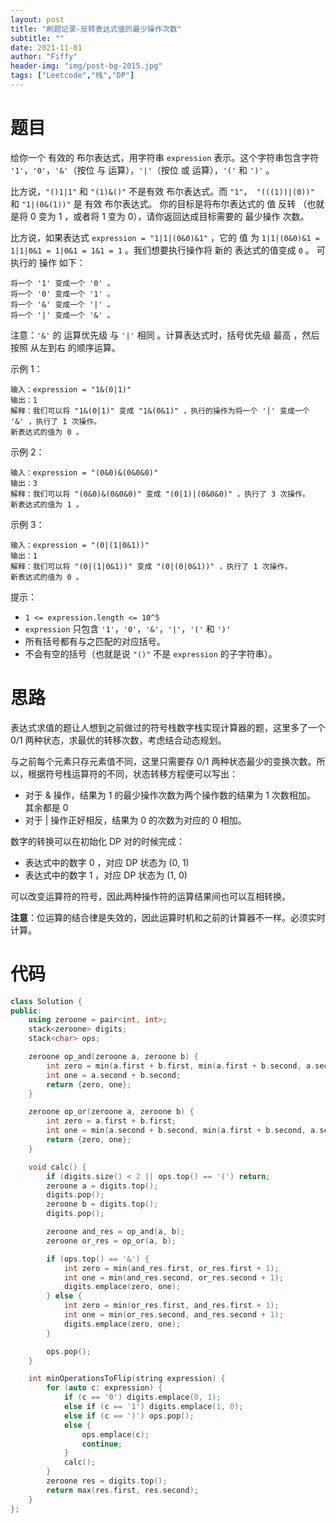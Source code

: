 ```yaml
---
layout: post
title: "刷题记录-反转表达式值的最少操作次数"
subtitle: ""
date: 2021-11-01
author: "Fiffy"
header-img: "img/post-bg-2015.jpg"
tags: ["Leetcode","栈","DP"]
---
```


# 题目

给你一个 有效的 布尔表达式，用字符串 `expression` 表示。这个字符串包含字符 `'1'`，`'0'`，`'&'`（按位 与 运算），`'|'`（按位 或 运算），`'('` 和 `')'` 。

比方说，`"()1|1"` 和 `"(1)&()"` 不是有效 布尔表达式。而 `"1"`，` "(((1))|(0))"` 和 `"1|(0&(1))"` 是 有效 布尔表达式。
你的目标是将布尔表达式的 值 反转 （也就是将 0 变为 1 ，或者将 1 变为 0），请你返回达成目标需要的 最少操作 次数。

比方说，如果表达式 `expression = "1|1|(0&0)&1"` ，它的 值 为 `1|1|(0&0)&1 = 1|1|0&1 = 1|0&1 = 1&1 = 1` 。我们想要执行操作将 新的 表达式的值变成 `0` 。
可执行的 操作 如下：

```
将一个 '1' 变成一个 '0' 。
将一个 '0' 变成一个 '1' 。
将一个 '&' 变成一个 '|' 。
将一个 '|' 变成一个 '&' 。
```

注意：`'&'` 的 运算优先级 与 `'|'` 相同 。计算表达式时，括号优先级 最高 ，然后按照 从左到右 的顺序运算。

示例 1：

```
输入：expression = "1&(0|1)"
输出：1
解释：我们可以将 "1&(0|1)" 变成 "1&(0&1)" ，执行的操作为将一个 '|' 变成一个 '&' ，执行了 1 次操作。
新表达式的值为 0 。
```

示例 2：

```
输入：expression = "(0&0)&(0&0&0)"
输出：3
解释：我们可以将 "(0&0)&(0&0&0)" 变成 "(0|1)|(0&0&0)" ，执行了 3 次操作。
新表达式的值为 1 。
```

示例 3：

```
输入：expression = "(0|(1|0&1))"
输出：1
解释：我们可以将 "(0|(1|0&1))" 变成 "(0|(0|0&1))" ，执行了 1 次操作。
新表达式的值为 0 。
```


提示：

- `1 <= expression.length <= 10^5`
- `expression` 只包含 `'1'`，`'0'`，`'&'`，`'|'`，`'('` 和 `')'`
- 所有括号都有与之匹配的对应括号。
- 不会有空的括号（也就是说 `"()"` 不是 `expression` 的子字符串）。

# 思路

表达式求值的题让人想到之前做过的符号栈数字栈实现计算器的题，这里多了一个 0/1 两种状态，求最优的转移次数，考虑结合动态规划。

与之前每个元素只存元素值不同，这里只需要存 0/1 两种状态最少的变换次数。所以，根据符号栈运算符的不同，状态转移方程便可以写出：

- 对于 & 操作，结果为 1 的最少操作次数为两个操作数的结果为 1 次数相加。 其余都是 0
- 对于 | 操作正好相反，结果为 0 的次数为对应的 0 相加。

数字的转换可以在初始化 DP 对的时候完成：

- 表达式中的数字 0 ，对应 DP 状态为 (0, 1)
- 表达式中的数字 1 ，对应 DP 状态为 (1, 0)

可以改变运算符的符号，因此两种操作符的运算结果间也可以互相转换。

**注意**：位运算的结合律是失效的，因此运算时机和之前的计算器不一样。必须实时计算。

# 代码

```c++
class Solution {
public:
    using zeroone = pair<int, int>;
    stack<zeroone> digits;
    stack<char> ops;

    zeroone op_and(zeroone a, zeroone b) {
        int zero = min(a.first + b.first, min(a.first + b.second, a.second + b.first));
        int one = a.second + b.second;
        return {zero, one};
    }

    zeroone op_or(zeroone a, zeroone b) {
        int zero = a.first + b.first;
        int one = min(a.second + b.second, min(a.first + b.second, a.second + b.first));
        return {zero, one};
    }

    void calc() {
        if (digits.size() < 2 || ops.top() == '(') return;
        zeroone a = digits.top();
        digits.pop();
        zeroone b = digits.top();
        digits.pop();

        zeroone and_res = op_and(a, b);
        zeroone or_res = op_or(a, b);

        if (ops.top() == '&') {
            int zero = min(and_res.first, or_res.first + 1);
            int one = min(and_res.second, or_res.second + 1);
            digits.emplace(zero, one);
        } else {
            int zero = min(or_res.first, and_res.first + 1);
            int one = min(or_res.second, and_res.second + 1);
            digits.emplace(zero, one);
        }

        ops.pop();
    }

    int minOperationsToFlip(string expression) {
        for (auto c: expression) {
            if (c == '0') digits.emplace(0, 1);
            else if (c == '1') digits.emplace(1, 0);
            else if (c == ')') ops.pop();
            else {
                ops.emplace(c);
                continue;
            }
            calc();
        }
        zeroone res = digits.top();
        return max(res.first, res.second);
    }
};
```

